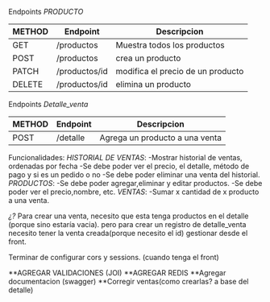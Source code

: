 
Endpoints *PRODUCTO*

| METHOD      | Endpoint     |Descripcion                       |    
|----------   |---------     |----------                        |
| GET         | /productos   |Muestra  todos los productos      |
| POST        | /productos   | crea un producto                 |
| PATCH       | /productos/id| modifica el precio de un producto|
| DELETE      | /productos/id| elimina un producto              |



Endpoints *Detalle_venta*

| METHOD      | Endpoint      |Descripcion                                |    
|----------   |---------      |----------                                 |
| POST        | /detalle      |Agrega un producto a una venta             |


Funcionalidades: 
    *HISTORIAL DE VENTAS*: 
        -Mostrar historial de ventas, ordenadas por fecha 
        -Se debe poder ver el precio, el detalle, método de pago y si es un pedido o no
        -Se debe poder eliminar una venta del historial.
    *PRODUCTOS*:
        -Se debe poder agregar,eliminar y editar productos.
        -Se debe poder ver el precio,nombre, etc.
    *VENTAS*:
        -Sumar x cantidad de x producto a una venta.

    

*¿?* Para crear una venta, necesito que esta tenga productos en el detalle (porque sino estaría vacia).
    pero para crear un registro de detalle_venta necesito tener la venta creada(porque necesito el id)
    gestionar desde el front.  


Terminar de configurar cors y sessions. (cuando tenga el front)

**AGREGAR VALIDACIONES (JOI)
**AGREGAR REDIS
**Agregar documentacion (swagger)
**Corregir ventas(como crearlas? a base del detalle)